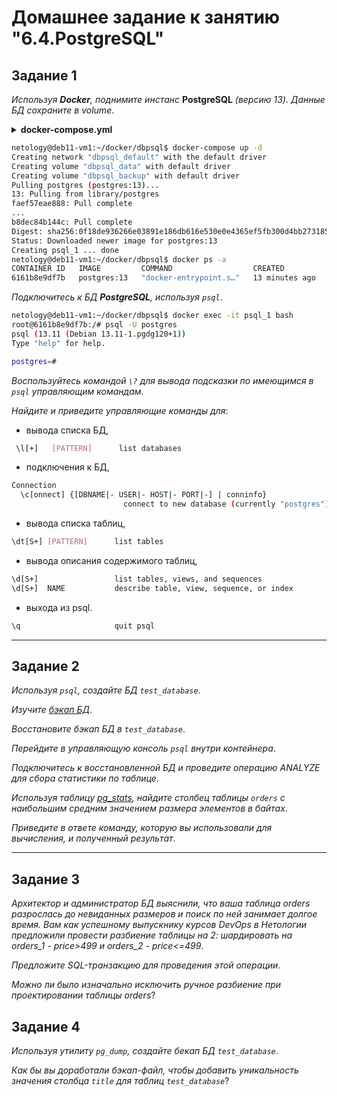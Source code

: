 # Домашнее задание к занятию "6.4.PostgreSQL"

## Задание 1

*Используя **Docker**, поднимите инстанс* **PostgreSQL** *(версию 13)*. *Данные БД сохраните в volume*.

<details><summary><b>docker-compose.yml</b></summary>

```yml
version: "3.7"

volumes:
  data: {}
  backup: {}

services:
  postgres:
    container_name: psql_1
    image: postgres:13
    restart: always
    environment:
      POSTGRES_PASSWORD: "123"
      POSTGERS_USER: "root"
      PGDATA: "/var/lib/postgresql/data/pgdata"
    volumes:
      - ./data:/var/lib/postgresql/data
      - ./backup:/var/lib/postgresql/backup
    ports:
      - "0.0.0.0:5432:5432"
```
</details>

```bash
netology@deb11-vm1:~/docker/dbpsql$ docker-compose up -d
Creating network "dbpsql_default" with the default driver
Creating volume "dbpsql_data" with default driver
Creating volume "dbpsql_backup" with default driver
Pulling postgres (postgres:13)...
13: Pulling from library/postgres
faef57eae888: Pull complete
...
b8dec84b144c: Pull complete
Digest: sha256:0f18de936266e03891e186db616e530e0e4365ef5fb300d4bb27318538b80604
Status: Downloaded newer image for postgres:13
Creating psql_1 ... done
netology@deb11-vm1:~/docker/dbpsql$ docker ps -a
CONTAINER ID   IMAGE         COMMAND                  CREATED          STATUS          PORTS                    NAMES
6161b8e9df7b   postgres:13   "docker-entrypoint.s…"   13 minutes ago   Up 13 minutes   0.0.0.0:5432->5432/tcp   psql_1

```

*Подключитесь к БД **PostgreSQL**, используя `psql`*.

```bash
netology@deb11-vm1:~/docker/dbpsql$ docker exec -it psql_1 bash
root@6161b8e9df7b:/# psql -U postgres
psql (13.11 (Debian 13.11-1.pgdg120+1))
Type "help" for help.

postgres=# 

```
*Воспользуйтесь командой `\?` для вывода подсказки по имеющимся в `psql` управляющим командам*.

*Найдите и приведите управляющие команды для*:

 - вывода списка БД,

```bash
 \l[+]   [PATTERN]      list databases
```
 - подключения к БД,

```bash
Connection
  \c[onnect] {[DBNAME|- USER|- HOST|- PORT|-] | conninfo}
                         connect to new database (currently "postgres")
```
 - вывода списка таблиц,

```bash
\dt[S+] [PATTERN]      list tables
```
 - вывода описания содержимого таблиц,

```bash
\d[S+]                 list tables, views, and sequences
\d[S+]  NAME           describe table, view, sequence, or index
```
 - выхода из psql.

```bash
\q                     quit psql
```
***

## Задание 2

*Используя `psql`, создайте БД `test_database`*.

*Изучите [бэкап БД](./src/604/test_dump.sql)*.

*Восстановите бэкап БД в `test_database`*.

*Перейдите в управляющую консоль `psql` внутри контейнера*.

*Подключитесь к восстановленной БД и проведите операцию ANALYZE для сбора статистики по таблице*.

*Используя таблицу [pg_stats](https://postgrespro.ru/docs/postgresql/12/view-pg-stats), найдите столбец таблицы `orders` с наибольшим средним значением размера элементов в байтах*.

*Приведите в ответе команду, которую вы использовали для вычисления, и полученный результат*.

***

## Задание 3

*Архитектор и администратор БД выяснили, что ваша таблица orders разрослась до невиданных размеров и поиск по ней занимает долгое время. Вам как успешному выпускнику курсов DevOps в Нетологии предложили провести разбиение таблицы на 2: шардировать на orders_1 - price>499 и orders_2 - price<=499*.

*Предложите SQL-транзакцию для проведения этой операции*.

*Можно ли было изначально исключить ручное разбиение при проектировании таблицы orders*?



## Задание 4

*Используя утилиту `pg_dump`, создайте бекап БД `test_database`*.

*Как бы вы доработали бэкап-файл, чтобы добавить уникальность значения столбца `title` для таблиц `test_database`*?
